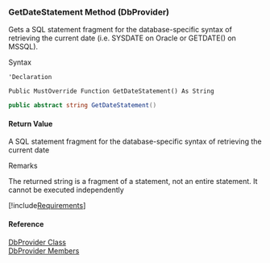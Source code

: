 ﻿### GetDateStatement Method (DbProvider)

Gets a SQL statement fragment for the database-specific syntax of retrieving the current date (i.e. SYSDATE on Oracle or GETDATE() on MSSQL).

Syntax

```vbnet
'Declaration

Public MustOverride Function GetDateStatement() As String
```

```csharp
public abstract string GetDateStatement()
```

#### Return Value

A SQL statement fragment for the database-specific syntax of retrieving the current date

Remarks

The returned string is a fragment of a statement, not an entire statement. It cannot be executed independently

[!include[Requirements](../partials/requirements.md)]

#### Reference

[DbProvider Class](FChoice.Common~FChoice.Common.Data.DbProvider.md)  
[DbProvider Members](FChoice.Common~FChoice.Common.Data.DbProvider_members.md)